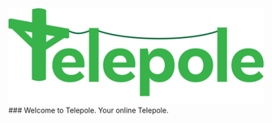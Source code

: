
<img src="public/assets/full_logo.svg" alt="Telepole Main Logo" width="800"/>
### Welcome to Telepole. Your online Telepole.
